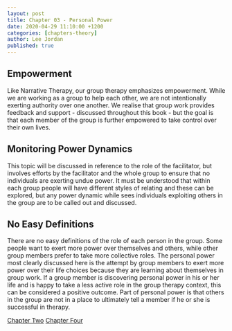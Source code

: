 ```yaml
---
layout: post
title: Chapter 03 - Personal Power
date: 2020-04-29 11:10:00 +1200
categories: [chapters-theory]
author: Lee Jordan
published: true
---
```


<h2>Empowerment</h2>

Like Narrative Therapy, our group therapy emphasizes empowerment. While we are working as a group to help each other, we are not intentionally exerting authority over one another. We realise that group work provides feedback and support - discussed throughout this book - but the goal is that each member of the group is further empowered to take control over their own lives.

<h2>Monitoring Power Dynamics</h2>

This topic will be discussed in reference to the role of the facilitator, but involves efforts by the facilitator and the whole group to ensure that no individuals are exerting undue power. It must be understood that within each group people will have different styles of relating and these can be explored, but any power dynamic while sees individuals exploiting others in the group are to be called out and discussed. 

<h2>No Easy Definitions</h2>

There are no easy definitions of the role of each person in the group. Some people want to exert more power over themselves and others, while other group members prefer to take more collective roles. The personal power most clearly discussed here is the attempt by group members to exert more power over their life choices because they are learning about themselves in group work. If a group member is discovering personal power in his or her life and is happy to take a less active role in the group therapy context, this can be considered a positive outcome. Part of personal power is that others in the group are not in a place to ultimately tell a member if he or she is successful in therapy.


<div class="pagination">
    <a class="pagination-item older" href="https://therapy.geraldleejordan.com/chapter-02/">Chapter Two</a>
      <a class="pagination-item newer" href="https://therapy.geraldleejordan.com/chapter-04/">Chapter Four</a>
</div>
